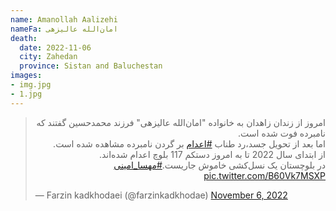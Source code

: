 ```yaml
---
name: Amanollah Aalizehi
nameFa: امان‌الله عالیزهی
death:
  date: 2022-11-06
  city: Zahedan
  province: Sistan and Baluchestan
images:
- img.jpg
- 1.jpg
---
```



<blockquote class="twitter-tweet"><p lang="fa" dir="rtl">امروز از زندان زاهدان به خانواده &quot;امان‌الله عالیزهی&quot; فرزند محمدحسین گفتند که نامبرده فوت شده است.<br>اما بعد از تحویل جسد،رد طناب <a href="https://twitter.com/hashtag/%D8%A7%D8%B9%D8%AF%D8%A7%D9%85?src=hash&amp;ref_src=twsrc%5Etfw">#اعدام</a> بر گردن نامبرده مشاهده شده است.<br>از ابتدای سال 2022 تا به امروز دستکم 117 بلوچ اعدام شده‌اند.<br>در بلوچستان یک نسل‌کشی خاموش جاریست.<a href="https://twitter.com/hashtag/%D9%85%D9%87%D8%B3%D8%A7_%D8%A7%D9%85%DB%8C%D9%86%DB%8C?src=hash&amp;ref_src=twsrc%5Etfw">#مهسا_امینی</a> <a href="https://t.co/B60Vk7MSXP">pic.twitter.com/B60Vk7MSXP</a></p>&mdash; Farzin kadkhodaei (@farzinkadkhodae) <a href="https://twitter.com/farzinkadkhodae/status/1589250288179122177?ref_src=twsrc%5Etfw">November 6, 2022</a></blockquote> <script async src="https://platform.twitter.com/widgets.js" charset="utf-8"></script>
